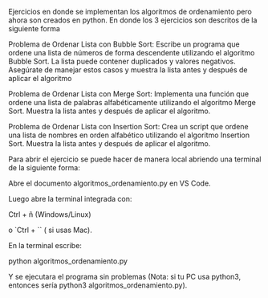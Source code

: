 Ejercicios en donde se implementan los algoritmos de ordenamiento pero ahora son creados en python. En donde los 3 ejercicios son descritos de la siguiente forma

Problema de Ordenar Lista con Bubble Sort: Escribe un programa que ordene una lista de números de forma descendente utilizando el algoritmo Bubble Sort. La lista puede contener duplicados y valores negativos. Asegúrate de manejar estos casos y muestra la lista antes y después de aplicar el algoritmo

Problema de Ordenar Lista con Merge Sort: Implementa una función que ordene una lista de palabras alfabéticamente utilizando el algoritmo Merge Sort. Muestra la lista antes y después de aplicar el algoritmo.

Problema de Ordenar Lista con Insertion Sort: Crea un script que ordene una lista de nombres en orden alfabético utilizando el algoritmo Insertion Sort. Muestra la lista antes y después de aplicar el algoritmo.

Para abrir el ejercicio se puede hacer de manera local abriendo una terminal de la siguiente forma: 

Abre el documento algoritmos_ordenamiento.py en VS Code.

Luego abre la terminal integrada con:

Ctrl + ñ (Windows/Linux)

o `Ctrl + `` ( si usas Mac).

En la terminal escribe:

python algoritmos_ordenamiento.py

Y se ejecutara el programa sin problemas
(Nota: si tu PC usa python3, entonces sería python3 algoritmos_ordenamiento.py).
